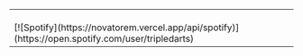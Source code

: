 <table width="100%"> 
  <tr>
  <td width="100%">
&nbsp; <br> [![Spotify](https://novatorem.vercel.app/api/spotify)](https://open.spotify.com/user/tripledarts)
  </td>
</table>

[//]: <> (The `&nbsp;` is to have Aphelion take up more space)
[//]: <> (Old Visits: https://badges.pufler.dev/visits/novatorem/novatorem?logo=GitHub&label=github%20visits&color=336699&logoColor=white&style=flat-square)
